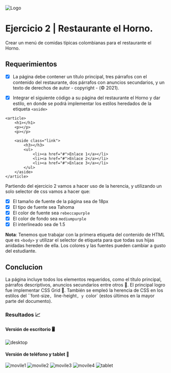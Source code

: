 ![Logo](https://github.com/JCampo1502/HTML_And_CSS_BasicConcepts_02/blob/main/images/AgileInovaLogo.png?raw=true)

# Ejercicio 2 | Restaurante el Horno.
Crear un menú de comidas típicas colombianas para el restaurante el Horno.

## Requerimientos
- [x] La página debe contener un título principal, tres párrafos con el contenido del restaurante, dos párrafos con anuncios secundarios, y un texto de derechos de autor - copyright - (© 2021).

- [x] Integrar el siguiente código a su página del restaurante el Horno y dar estilo, en donde se podrá   implementar los estilos heredados de la etiqueta `<aside>`

```
<article>
    <h1></h1>
    <p></p>
    <p></p>

    <aside class="link">
        <h3></h3>    
        <ul>
            <li><a href="#">Enlace 1</a></li>
            <li><a href="#">Enlace 2</a></li>
            <li><a href="#">Enlace 3</a></li>
        </ul>
    </aside>
</article>
```

Partiendo del ejercicio 2 vamos a hacer uso de la herencia, y utilizando un solo selector de css vamos a hacer que:
- [x] El tamaño de fuente de la página sea de 18px
- [x] El tipo de fuente sea Tahoma
- [x] El color de fuente sea `rebeccapurple`
- [x] El color de fondo sea `mediumpurple`
- [x] El interlineado sea de 1.5

**Nota**: Tenemos que trabajar con la primera etiqueta del contenido de HTML que es `<body>` y utilizar el selector de etiqueta para que todas sus hijas anidadas hereden de ella. Los colores y las fuentes pueden cambiar a gusto del estudiante.

## Conclucion
La página incluye todos los elementos requeridos, como el título principal, párrafos descriptivos, anuncios secundarios entre otros 📝. El principal logro fue implementar CSS Grid 🎨. También se empleó la herencia de CSS en los estilos del ``font-size`, `line-height`, y `color` (estos últimos en la mayor parte del documento).

### Resultados 📈
#### Versión de escritorio 🖥️
![desktop](https://github.com/JCampo1502/HTML_And_CSS_BasicConcepts_02/blob/main/images/Results/desktop.png?raw=true)
#### Versión de teléfono y tablet 📱
![movile1](https://github.com/JCampo1502/HTML_And_CSS_BasicConcepts_02/blob/main/images/Results/movile1.png?raw=true)
![movile2](https://github.com/JCampo1502/HTML_And_CSS_BasicConcepts_02/blob/main/images/Results/movile2.png?raw=true)
![movile3](https://github.com/JCampo1502/HTML_And_CSS_BasicConcepts_02/blob/main/images/Results/movile3.png?raw=true)
![movile4](https://github.com/JCampo1502/HTML_And_CSS_BasicConcepts_02/blob/main/images/Results/movile4.png?raw=true)
![tablet](https://github.com/JCampo1502/HTML_And_CSS_BasicConcepts_02/blob/main/images/Results/tablet.png?raw=true)
